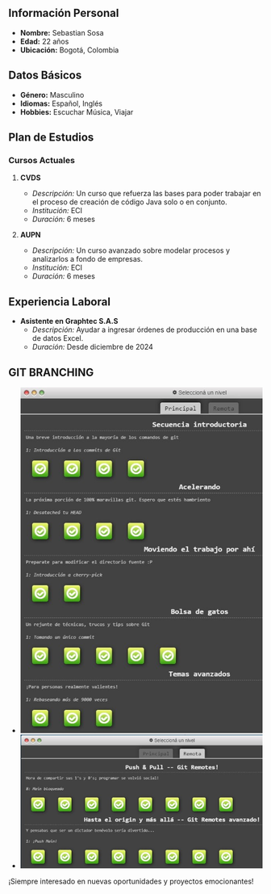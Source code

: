 ## Información Personal

- **Nombre:** Sebastian Sosa
- **Edad:** 22 años
- **Ubicación:** Bogotá, Colombia

## Datos Básicos

- **Género:** Masculino
- **Idiomas:** Español, Inglés
- **Hobbies:** Escuchar Música, Viajar

## Plan de Estudios

### Cursos Actuales
1. **CVDS**
   - _Descripción:_ Un curso que refuerza las bases para poder trabajar en el proceso de creación de código Java solo o en conjunto.
   - _Institución:_ ECI
   - _Duración:_ 6 meses

2. **AUPN**
   - _Descripción:_ Un curso avanzado sobre modelar procesos y analizarlos a fondo de empresas.
   - _Institución:_ ECI
   - _Duración:_ 6 meses

## Experiencia Laboral

- **Asistente en Graphtec S.A.S**
  - _Descripción:_ Ayudar a ingresar órdenes de producción en una base de datos Excel.
  - _Duración:_ Desde diciembre de 2024

## GIT BRANCHING
- ![c1](https://github.com/MiltonGutierrez/LAB01-CVDS/blob/6b995dcfd71c295f9e070c8f2008737df984406d/images/c1.jpeg)
- ![c2](https://github.com/MiltonGutierrez/LAB01-CVDS/blob/6b995dcfd71c295f9e070c8f2008737df984406d/images/c2.jpeg)

¡Siempre interesado en nuevas oportunidades y proyectos emocionantes!
